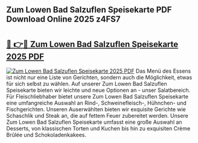 ## Zum Lowen Bad Salzuflen Speisekarte PDF Download Online 2025 z4FS7

# <h2><a href="http://gca6kjm.nevu.top/?p=Zum+Lowen+Bad+Salzuflen+Speisekarte">🔗 👉🔴 Zum Lowen Bad Salzuflen Speisekarte 2025 PDF</a></h2>

[![Zum Lowen Bad Salzuflen Speisekarte 2025 PDF](https://i.imgur.com/dBaPXMq.png)](http://gca6kjm.nevu.top/?p=Zum+Lowen+Bad+Salzuflen+Speisekarte)
Das Menü des Essens ist nicht nur eine Liste von Gerichten, sondern auch die Möglichkeit, etwas für sich selbst zu wählen. Auf unserer Zum Lowen Bad Salzuflen Speisekarte bieten wir leichte und neue Optionen an - unser Salatbereich. Für Fleischliebhaber bietet unsere Zum Lowen Bad Salzuflen Speisekarte eine umfangreiche Auswahl an Rind-, Schweinefleisch-, Hühnchen- und Fischgerichten. Unseren Auserwählten bieten wir exquisite Gerichte wie Schaschlik und Steak an, die auf fettem Feuer zubereitet werden. Unsere Zum Lowen Bad Salzuflen Speisekarte umfasst eine große Auswahl an Desserts, von klassischen Torten und Kuchen bis hin zu exquisiten Crème Brûlée und Schokoladenkakees.
